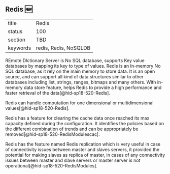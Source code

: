 ## Redis :new:


|          |       |
| -------- | ----- |
| title    | Redis |
| status   | 100    |
| section  | TBD   |
| keywords | redis, Redis, NoSQLDB   |


REmote DIctionary Server is No SQL database, supports Key value databases 
by mapping its key to type of values. 
Redis is an In-memory No SQL database, as it rely on the main memory 
to store data. It is an open source, and can support all kind of data 
structures similar to other databases including list, strings, ranges, 
bitmaps and many others. 
With in-memory data store feature, helps Redis to provide a high 
performance and faster retrieval of the data[@hid-sp18-520-Redis].

Redis can handle computation for one dimensional or multidimensional 
values[@hid-sp18-520-Redis].

Redis has a feature for clearing the cache data once reached its 
max capacity defined during the configuration. It identifies the 
policies based on the different combination of trends and can be 
appropriately be removed[@hid-sp18-520-RedisModulescac]. 

Redis has the feature named Redis replication which is very useful 
in case of connectivity issues between master and slaves servers, it 
provided the potential for making slaves as replica of master, in cases of 
any connectivity issues between master and slave servers or master server 
is not operational[@hid-sp18-520-RedisModules].
